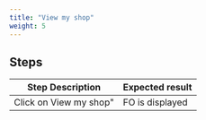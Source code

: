 ```yaml
---
title: "View my shop"
weight: 5
---
```

## Steps
| Step Description | Expected result |
| ----- | ----- |
| Click on View my shop" | FO is displayed |
